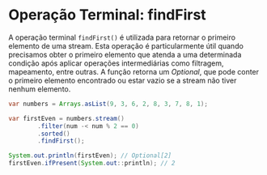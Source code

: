 # Operação Terminal: findFirst
A operação terminal `findFirst()` é utilizada para retornar o primeiro elemento de uma stream. 
Esta operação é particularmente útil quando precisamos obter o primeiro elemento que atenda a uma determinada condição após aplicar operações intermediárias como filtragem, mapeamento, entre outras. 
A função retorna um _Optional_, que pode conter o primeiro elemento encontrado ou estar vazio se a stream não tiver nenhum elemento.

```java
var numbers = Arrays.asList(9, 3, 6, 2, 8, 3, 7, 8, 1);

var firstEven = numbers.stream()
        .filter(num -< num % 2 == 0)
        .sorted()
        .findFirst();

System.out.println(firstEven); // Optional[2]
firstEven.ifPresent(System.out::println); // 2
```